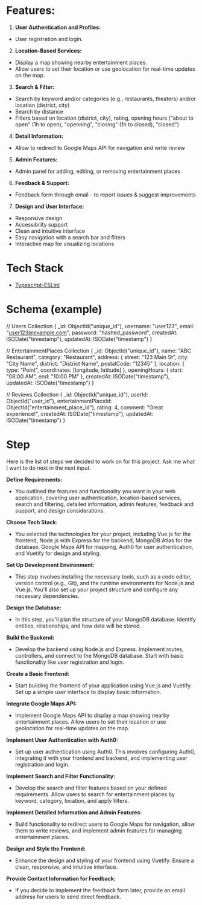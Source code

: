 # Features:
1. **User Authentication and Profiles:**
- User registration and login.

2. **Location-Based Services:**
- Display a map showing nearby entertainment places.
- Allow users to set their location or use geolocation for real-time updates on the map.

3. **Search & Filter:**
- Search by keyword and/or categories (e.g., restaurants, theaters) and/or location (district, city)
- Search by distance
- Filters based on location (district, city), rating, opening hours ("about to open" (1h to open), "openning", "closing" (1h to closed), "closed")

4. **Detail Information:**
- Allow to redirect to Google Maps API for navigation and write review

5. **Admin Features:**
- Admin panel for adding, editing, or removing entertainment places

6. **Feedback & Support:**
- Feedback form through email - to report issues & suggest improvements

7. **Design and User Interface:**
- Responsive design
- Accessibility support
- Clean and intuitive interface
- Easy navigation with a search bar and filters
- Interactive map for visualizing locations



# Tech Stack
- [Typescript-ESLint](https://typescript-eslint.io/)



# Schema (example)
// Users Collection
{
  _id: ObjectId("unique_id"),
  username: "user123",
  email: "user123@example.com",
  password: "hashed_password",
  createdAt: ISODate("timestamp"),
  updatedAt: ISODate("timestamp")
}

// EntertainmentPlaces Collection
{
  _id: ObjectId("unique_id"),
  name: "ABC Restaurant",
  category: "Restaurant",
  address: {
    street: "123 Main St",
    city: "City Name",
    district: "District Name",
    postalCode: "12345"
  },
  location: {
    type: "Point",
    coordinates: [longitude, latitude]
  },
  openingHours: {
    start: "08:00 AM",
    end: "10:00 PM"
  },
  createdAt: ISODate("timestamp"),
  updatedAt: ISODate("timestamp")
}

// Reviews Collection
{
  _id: ObjectId("unique_id"),
  userId: ObjectId("user_id"),
  entertainmentPlaceId: ObjectId("entertainment_place_id"),
  rating: 4,
  comment: "Great experience!",
  createdAt: ISODate("timestamp"),
  updatedAt: ISODate("timestamp")
}


# Step
Here is the list of steps we decided to work on for this project. Ask me what I want to do next in the next input.

**Define Requirements:**
- You outlined the features and functionality you want in your web application, covering user authentication, location-based services, search and filtering, detailed information, admin features, feedback and support, and design considerations.

**Choose Tech Stack:**
- You selected the technologies for your project, including Vue.js for the frontend, Node.js with Express for the backend, MongoDB Atlas for the database, Google Maps API for mapping, Auth0 for user authentication, and Vuetify for design and styling.

**Set Up Development Environment:**
- This step involves installing the necessary tools, such as a code editor, version control (e.g., Git), and the runtime environments for Node.js and Vue.js. You'll also set up your project structure and configure any necessary dependencies.

**Design the Database:**
- In this step, you'll plan the structure of your MongoDB database. Identify entities, relationships, and how data will be stored.

**Build the Backend:**
- Develop the backend using Node.js and Express. Implement routes, controllers, and connect to the MongoDB database. Start with basic functionality like user registration and login.

**Create a Basic Frontend:**
- Start building the frontend of your application using Vue.js and Vuetify. Set up a simple user interface to display basic information.

**Integrate Google Maps API:**
- Implement Google Maps API to display a map showing nearby entertainment places. Allow users to set their location or use geolocation for real-time updates on the map.

**Implement User Authentication with Auth0:**
- Set up user authentication using Auth0. This involves configuring Auth0, integrating it with your frontend and backend, and implementing user registration and login.

**Implement Search and Filter Functionality:**
- Develop the search and filter features based on your defined requirements. Allow users to search for entertainment places by keyword, category, location, and apply filters.

**Implement Detailed Information and Admin Features:**
- Build functionality to redirect users to Google Maps for navigation, allow them to write reviews, and implement admin features for managing entertainment places.

**Design and Style the Frontend:**
- Enhance the design and styling of your frontend using Vuetify. Ensure a clean, responsive, and intuitive interface.

**Provide Contact Information for Feedback:**
- If you decide to implement the feedback form later, provide an email address for users to send direct feedback.